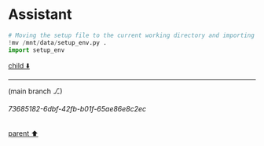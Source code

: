 # Assistant

```python
# Moving the setup file to the current working directory and importing it
!mv /mnt/data/setup_env.py .
import setup_env
```

[child ⬇️](#73685182-6dbf-42fb-b01f-65ae86e8c2ec)

---

(main branch ⎇)
###### 73685182-6dbf-42fb-b01f-65ae86e8c2ec
[parent ⬆️](#b6e4ecf9-36bd-4820-af58-e4a9f1f5464f)
